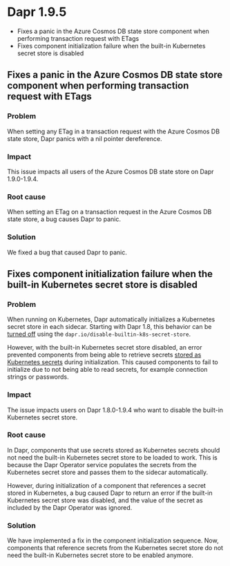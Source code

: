 # Dapr 1.9.5

- Fixes a panic in the Azure Cosmos DB state store component when performing transaction request with ETags
- Fixes component initialization failure when the built-in Kubernetes secret store is disabled

## Fixes a panic in the Azure Cosmos DB state store component when performing transaction request with ETags

### Problem

When setting any ETag in a transaction request with the Azure Cosmos DB state store, Dapr panics with a nil pointer dereference.

### Impact

This issue impacts all users of the Azure Cosmos DB state store on Dapr 1.9.0-1.9.4.

### Root cause

When setting an ETag on a transaction request in the Azure Cosmos DB state store, a bug causes Dapr to panic.

### Solution

We fixed a bug that caused Dapr to panic.


## Fixes component initialization failure when the built-in Kubernetes secret store is disabled
 
### Problem

When running on Kubernetes, Dapr automatically initializes a Kubernetes secret store in each sidecar. Starting with Dapr 1.8, this behavior can be [turned off](https://docs.dapr.io/reference/arguments-annotations-overview/) using the `dapr.io/disable-builtin-k8s-secret-store`.

However, with the built-in Kubernetes secret store disabled, an error prevented components from being able to retrieve secrets [stored as Kubernetes secrets](https://docs.dapr.io/operations/components/component-secrets/#referencing-a-kubernetes-secret) during initialization. This caused components to fail to initialize due to not being able to read secrets, for example connection strings or passwords.
 
### Impact

The issue impacts users on Dapr 1.8.0-1.9.4 who want to disable the built-in Kubernetes secret store.
 
### Root cause

In Dapr, components that use secrets stored as Kubernetes secrets should not need the built-in Kubernetes secret store to be loaded to work. This is because the Dapr Operator service populates the secrets from the Kubernetes secret store and passes them to the sidecar automatically.

However, during initialization of a component that references a secret stored in Kubernetes, a bug caused Dapr to return an error if the built-in Kubernetes secret store was disabled, and the value of the secret as included by the Dapr Operator was ignored.

### Solution
 
We have implemented a fix in the component initialization sequence. Now, components that reference secrets from the Kubernetes secret store do not need the built-in Kubernetes secret store to be enabled anymore.